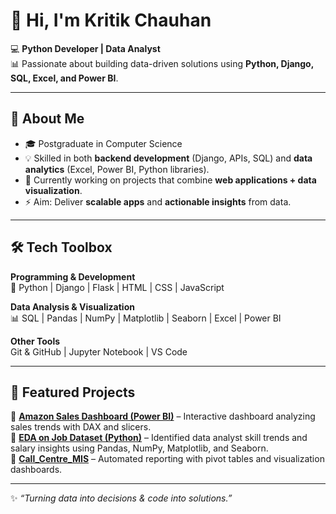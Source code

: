 # 👋 Hi, I'm Kritik Chauhan  

💻 **Python Developer | Data Analyst**  
📊 Passionate about building data-driven solutions using **Python, Django, SQL, Excel, and Power BI**.  

---

## 🚀 About Me  
- 🎓 Postgraduate in Computer Science  
- 💡 Skilled in both **backend development** (Django, APIs, SQL) and **data analytics** (Excel, Power BI, Python libraries).  
- 🌱 Currently working on projects that combine **web applications + data visualization**.  
- ⚡ Aim: Deliver **scalable apps** and **actionable insights** from data.  

---

## 🛠️ Tech Toolbox  

**Programming & Development**  
🐍 Python | Django | Flask | HTML | CSS | JavaScript  

**Data Analysis & Visualization**  
📊 SQL | Pandas | NumPy | Matplotlib | Seaborn | Excel | Power BI  

**Other Tools**  
Git & GitHub | Jupyter Notebook | VS Code  

---

## 📂 Featured Projects  

🔹 [**Amazon Sales Dashboard (Power BI)**](#) – Interactive dashboard analyzing sales trends with DAX and slicers.  
🔹 [**EDA on Job Dataset (Python)**](#) – Identified data analyst skill trends and salary insights using Pandas, NumPy, Matplotlib, and Seaborn.  
🔹 [**Call_Centre_MIS**](#) – Automated reporting with pivot tables and visualization dashboards.  

---

✨ *“Turning data into decisions & code into solutions.”*  
